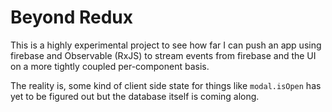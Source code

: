 # Beyond Redux

This is a highly experimental project to see how far I can push an app using firebase and Observable (RxJS) to stream events
from firebase and the UI on a more tightly coupled per-component basis.

The reality is, some kind of client side state for things like `modal.isOpen` has yet to be figured out but the database itself
is coming along. 
